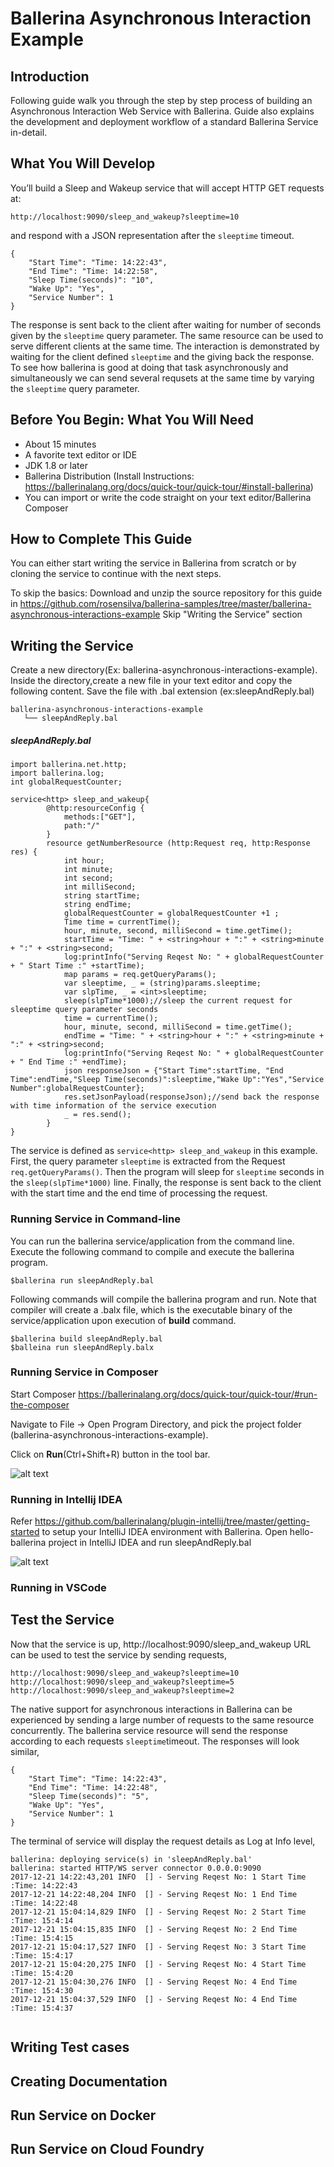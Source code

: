 # Ballerina Asynchronous Interaction Example

## Introduction

Following guide walk you through the step by step process of building an Asynchronous Interaction Web Service with Ballerina.
Guide also explains the development and deployment workflow of a standard Ballerina Service in-detail.

## What You Will Develop
You’ll build a Sleep and Wakeup service that will accept HTTP GET requests at:
```
http://localhost:9090/sleep_and_wakeup?sleeptime=10
```
and respond with a JSON representation after the `sleeptime` timeout.
```
{
    "Start Time": "Time: 14:22:43",
    "End Time": "Time: 14:22:58",
    "Sleep Time(seconds)": "10",
    "Wake Up": "Yes",
    "Service Number": 1
}
```
The response is sent back to the client after waiting for number of seconds given by the `sleeptime` query parameter. The same resource can be used to serve different clients at the same time. The interaction is demonstrated by waiting for the client defined `sleeptime` and the giving back the response. To see how ballerina is good at doing that task asynchronously and simultaneously we can send several requsets at the same time by varying the `sleeptime` query parameter.

## Before You Begin:  What You Will Need
- About 15 minutes
- A favorite text editor or IDE
- JDK 1.8 or later
- Ballerina Distribution (Install Instructions:  https://ballerinalang.org/docs/quick-tour/quick-tour/#install-ballerina)
- You can import or write the code straight on your text editor/Ballerina Composer


## How to Complete This Guide
You can either start writing the service in Ballerina from scratch or by cloning the service to continue with the next steps.

To skip the basics:
Download and unzip the source repository for this guide in https://github.com/rosensilva/ballerina-samples/tree/master/ballerina-asynchronous-interactions-example
Skip "Writing the Service" section

## Writing the Service
Create a new directory(Ex: ballerina-asynchronous-interactions-example). Inside the directory,create a new file in your text editor and copy the following content. Save the file with .bal extension (ex:sleepAndReply.bal) 
```
ballerina-asynchronous-interactions-example
   └── sleepAndReply.bal
```

##### sleepAndReply.bal
```ballerina 
import ballerina.net.http;
import ballerina.log;
int globalRequestCounter;

service<http> sleep_and_wakeup{
        @http:resourceConfig {
            methods:["GET"],	
            path:"/"
        }
        resource getNumberResource (http:Request req, http:Response res) {
            int hour;
            int minute;
            int second;
            int milliSecond;
            string startTime;
            string endTime;
            globalRequestCounter = globalRequestCounter +1 ;
            Time time = currentTime();						
            hour, minute, second, milliSecond = time.getTime();
            startTime = "Time: " + <string>hour + ":" + <string>minute + ":" + <string>second; 
            log:printInfo("Serving Reqest No: " + globalRequestCounter + " Start Time :" +startTime);
            map params = req.getQueryParams();
            var sleeptime, _ = (string)params.sleeptime;
            var slpTime, _ = <int>sleeptime;
            sleep(slpTime*1000);//sleep the current request for sleeptime query parameter seconds
            time = currentTime();
            hour, minute, second, milliSecond = time.getTime();
            endTime = "Time: " + <string>hour + ":" + <string>minute + ":" + <string>second; 
            log:printInfo("Serving Reqest No: " + globalRequestCounter + " End Time :" +endTime);
            json responseJson = {"Start Time":startTime, "End Time":endTime,"Sleep Time(seconds)":sleeptime,"Wake Up":"Yes","Service Number":globalRequestCounter};
            res.setJsonPayload(responseJson);//send back the response with time information of the service execution 
            _ = res.send();
        }
}
```

The service is defined as `service<http> sleep_and_wakeup` in this example. First, the query parameter `sleeptime` is extracted from the Request `req.getQueryParams()`. Then the program will sleep for `sleeptime` seconds in the `sleep(slpTime*1000)` line. Finally, the response is sent back to the client with the start time and the end time of processing the request.

### Running Service in Command-line
You can run the ballerina service/application from the command line. Execute the following command to compile and execute the ballerina program.

```
$ballerina run sleepAndReply.bal
```

Following commands will compile the ballerina program and run. Note that compiler will create a .balx file, which is the executable binary of the service/application upon execution of **build** command.

```
$ballerina build sleepAndReply.bal
$balleina run sleepAndReply.balx
```

### Running Service in Composer
Start Composer https://ballerinalang.org/docs/quick-tour/quick-tour/#run-the-composer

Navigate to File -> Open Program Directory, and pick the project folder (ballerina-asynchronous-interactions-example).

Click on **Run**(Ctrl+Shift+R) button in the tool bar.

![alt text](https://github.com/rosensilva/ballerina-samples/blob/master/ballerina-asynchronous-interactions-example/images/Screenshot%20from%202017-12-21%2014-08-00.png)


### Running in Intellij IDEA
Refer https://github.com/ballerinalang/plugin-intellij/tree/master/getting-started to setup your IntelliJ IDEA environment with Ballerina.
Open hello-ballerina project in IntelliJ IDEA and run sleepAndReply.bal

![alt text](https://github.com/rosensilva/ballerina-samples/blob/master/ballerina-asynchronous-interactions-example/images/intelij-sleepandwake.png)


### Running in VSCode
<TODO>


## Test the Service
Now that the service is up, http://localhost:9090/sleep_and_wakeup URL can be used to test the service by sending requests, 
```
http://localhost:9090/sleep_and_wakeup?sleeptime=10
http://localhost:9090/sleep_and_wakeup?sleeptime=5
http://localhost:9090/sleep_and_wakeup?sleeptime=2
```
The native support for asynchronous interactions in Ballerina can be experienced by sending a large number of requests to the same resource concurrently. The ballerina service resource will send the response according to each requests `sleeptime`timeout. The responses will look similar,
```
{
    "Start Time": "Time: 14:22:43",
    "End Time": "Time: 14:22:48",
    "Sleep Time(seconds)": "5",
    "Wake Up": "Yes",
    "Service Number": 1
}
```
The terminal of service will display the request details as Log at Info level,

```
ballerina: deploying service(s) in 'sleepAndReply.bal'
ballerina: started HTTP/WS server connector 0.0.0.0:9090
2017-12-21 14:22:43,201 INFO  [] - Serving Reqest No: 1 Start Time :Time: 14:22:43 
2017-12-21 14:22:48,204 INFO  [] - Serving Reqest No: 1 End Time :Time: 14:22:48 
2017-12-21 15:04:14,829 INFO  [] - Serving Reqest No: 2 Start Time :Time: 15:4:14 
2017-12-21 15:04:15,835 INFO  [] - Serving Reqest No: 2 End Time :Time: 15:4:15 
2017-12-21 15:04:17,527 INFO  [] - Serving Reqest No: 3 Start Time :Time: 15:4:17 
2017-12-21 15:04:20,275 INFO  [] - Serving Reqest No: 4 Start Time :Time: 15:4:20 
2017-12-21 15:04:30,276 INFO  [] - Serving Reqest No: 4 End Time :Time: 15:4:30 
2017-12-21 15:04:37,529 INFO  [] - Serving Reqest No: 4 End Time :Time: 15:4:37 


```

## Writing Test cases

## Creating Documentation

## Run Service on Docker

## Run Service on Cloud Foundry


